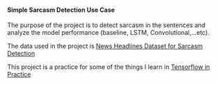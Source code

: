 #### Simple Sarcasm Detection Use Case 
The purpose of the project is to detect sarcasm in the sentences and analyze the model performance (baseline, LSTM, Convolutional,...etc).

The data used in the project is [News Headlines Dataset for Sarcasm Detection](https://www.kaggle.com/rmisra/news-headlines-dataset-for-sarcasm-detection/home)  

This project is a practice for some of the things I learn in [Tensorflow in Practice](https://www.coursera.org/specializations/tensorflow-in-practice?)




